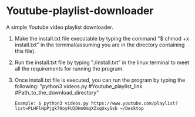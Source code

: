 # Youtube-playlist-downloader

A simple Youtube video playlist downloader.

1. Make the install.txt file executable by typing the command "$ chmod +x install.txt" in the terminal(assuming you are in the directory containing this file).

2. Run the install.txt file by typing "./install.txt" in the linux terminal to meet all the requirements for running the program.

3. Once install.txt file is executed, you can run the program by typing the following:
       "python3 videos.py #Youtube_playlist_link #Path_to_the_download_directory"
       
       Example: $ python3 videos.py https://www.youtube.com/playlist?list=PLHFlHpPjgk70oyFU2DHn0mqXZxqUxySsb ~/Desktop
